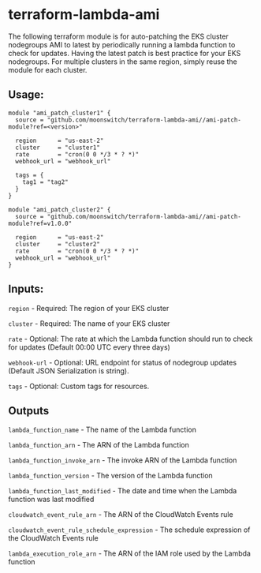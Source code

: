 # terraform-lambda-ami

The following terraform module is for auto-patching the EKS cluster nodegroups AMI to latest by periodically running a lambda function to check for updates. Having the latest patch is best practice for your EKS nodegroups. For multiple clusters in the same region, simply reuse the module for each cluster.

## Usage:
```
module "ami_patch_cluster1" {
  source = "github.com/moonswitch/terraform-lambda-ami//ami-patch-module?ref=<version>"

  region      = "us-east-2"
  cluster     = "cluster1"
  rate        = "cron(0 0 */3 * ? *)"
  webhook_url = "webhook_url"

  tags = {
    tag1 = "tag2"
  }
}

module "ami_patch_cluster2" {
  source = "github.com/moonswitch/terraform-lambda-ami//ami-patch-module?ref=v1.0.0"

  region      = "us-east-2"
  cluster     = "cluster2"
  rate        = "cron(0 0 */3 * ? *)"
  webhook_url = "webhook_url"
}
```

## Inputs:  
  
`region`      - Required: The region of your EKS cluster  
  
`cluster`     - Required: The name of your EKS cluster  
  
`rate`        - Optional: The rate at which the Lambda function should run to check for updates (Default 00:00 UTC every three days)  
  
`webhook-url` - Optional: URL endpoint for status of nodegroup updates (Default JSON Serialization is string).   

`tags`        - Optional: Custom tags for resources.

## Outputs

`lambda_function_name`                      - The name of the Lambda function  

`lambda_function_arn`                       - The ARN of the Lambda function  

`lambda_function_invoke_arn`                - The invoke ARN of the Lambda function  

`lambda_function_version`                   - The version of the Lambda function  

`lambda_function_last_modified`             - The date and time when the Lambda function was last modified  

`cloudwatch_event_rule_arn`                 - The ARN of the CloudWatch Events rule  

`cloudwatch_event_rule_schedule_expression` - The schedule expression of the CloudWatch Events rule  

`lambda_execution_role_arn`                 - The ARN of the IAM role used by the Lambda function  
  
